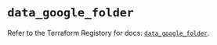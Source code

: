 # `data_google_folder`

Refer to the Terraform Registory for docs: [`data_google_folder`](https://registry.terraform.io/providers/hashicorp/google-beta/4.66.0/docs/data-sources/google_folder).
